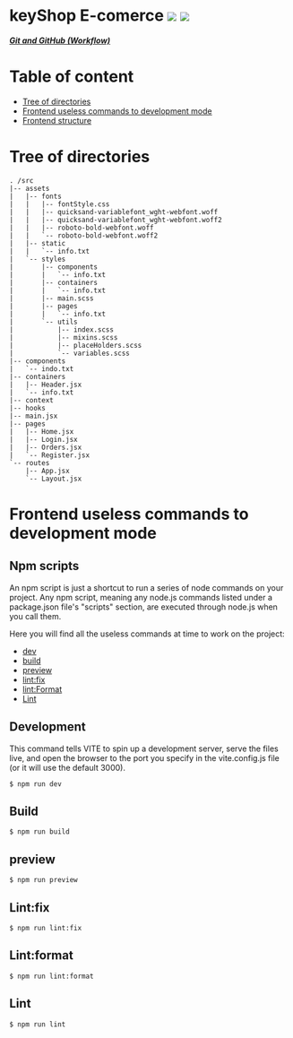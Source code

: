 # keyShop E-comerce <img src="https://img.shields.io/badge/React-20232A?style=for-the-badge&logo=react&logoColor=61DAFB"> <img src="https://img.shields.io/badge/Sass-CC6699?style=for-the-badge&logo=sass&logoColor=white">

**_[Git and GitHub (Workflow)](https://github.com/Uptly/Uptly-GitHubWorkflow)_**

# Table of content

- [Tree of directories](#tree-of-directories)
- [Frontend useless commands to development mode](#frontend-useless-commands-to-development-mode)
- [Frontend structure](#frontend-structure)

# Tree of directories

```
. /src
|-- assets
|   |-- fonts
|   |   |-- fontStyle.css
|   |   |-- quicksand-variablefont_wght-webfont.woff
|   |   |-- quicksand-variablefont_wght-webfont.woff2
|   |   |-- roboto-bold-webfont.woff
|   |   `-- roboto-bold-webfont.woff2
|   |-- static
|   |   `-- info.txt
|   `-- styles
|       |-- components
|       |   `-- info.txt
|       |-- containers
|       |   `-- info.txt
|       |-- main.scss
|       |-- pages
|       |   `-- info.txt
|       `-- utils
|           |-- index.scss
|           |-- mixins.scss
|           |-- placeHolders.scss
|           `-- variables.scss
|-- components
|   `-- indo.txt
|-- containers
|   |-- Header.jsx
|   `-- info.txt
|-- context
|-- hooks
|-- main.jsx
|-- pages
|   |-- Home.jsx
|   |-- Login.jsx
|   |-- Orders.jsx
|   `-- Register.jsx
`-- routes
    |-- App.jsx
    `-- Layout.jsx
```

# Frontend useless commands to development mode

## Npm scripts

An npm script is just a shortcut to run a series of node commands on your project. Any npm script, meaning any node.js commands listed under a package.json file's "scripts" section, are executed through node.js when you call them.

Here you will find all the useless commands at time to work on the project:

- [dev](#development)
- [build](#compile)
- [preview](#preview)
- [lint:fix](#fix)
- [lint:Format](#format)
- [Lint](#lint)

## Development

This command tells VITE to spin up a development server, serve the files live, and open the browser to the port you specify in the vite.config.js file (or it will use the default 3000).

```
$ npm run dev
```

## Build

```
$ npm run build
```

## preview

```
$ npm run preview
```

## Lint:fix

```
$ npm run lint:fix
```

## Lint:format

```
$ npm run lint:format
```

## Lint

```
$ npm run lint
```
